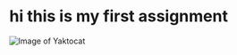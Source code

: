 # hi this is my first assignment
![Image of Yaktocat](https://octodex.github.com/images/yaktocat.png)
